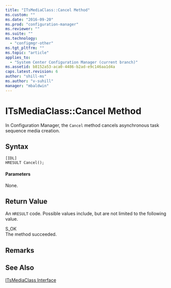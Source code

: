```yaml
---
title: "ITsMediaClass::Cancel Method"
ms.custom: ""
ms.date: "2016-09-20"
ms.prod: "configuration-manager"
ms.reviewer: ""
ms.suite: ""
ms.technology: 
  - "configmgr-other"
ms.tgt_pltfrm: ""
ms.topic: "article"
applies_to: 
  - "System Center Configuration Manager (current branch)"
ms.assetid: b8152a53-aca0-4486-b2ad-e9c146aa1d4a
caps.latest.revision: 6
author: "shill-ms"
ms.author: "v-suhill"
manager: "mbaldwin"
---
```

# ITsMediaClass::Cancel Method
In Configuration Manager, the `Cancel` method cancels asynchronous task sequence media creation.  
  
## Syntax  
  
```  
[IDL]  
HRESULT Cancel();  
```  
  
#### Parameters  
 None.  
  
## Return Value  
 An `HRESULT` code. Possible values include, but are not limited to the following value.  
  
 S_OK  
 The method succeeded.  
  
## Remarks  
  
## See Also  
 [ITsMediaClass Interface](../../../develop/reference/misc/itsmediaclass-interface.md)